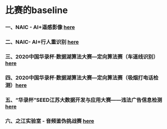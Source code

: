 # 比赛的baseline

### 一、NAIC - AI+遥感影像 [here](https://github.com/jinfanhahaha/competition-baseline/tree/c1)

### 二、NAIC- AI+行人重识别 [here](https://github.com/jinfanhahaha/competition-baseline/tree/c2)

### 三、2020中国华录杯·数据湖算法大赛—定向算法赛（车道线识别）[here](https://github.com/jinfanhahaha/competition-baseline/tree/c3)

### 四、2020中国华录杯·数据湖算法大赛—定向算法赛（吸烟打电话检测）[here](https://github.com/jinfanhahaha/competition-baseline/tree/c4)

### 五、“华录杯”SEED江苏大数据开发与应用大赛——违法广告信息检测 [here](https://github.com/jinfanhahaha/competition-baseline/tree/c5)

### 六、之江实验室 - 音频鉴伪挑战赛 [here](https://github.com/jinfanhahaha/competition-baseline/tree/c6)
